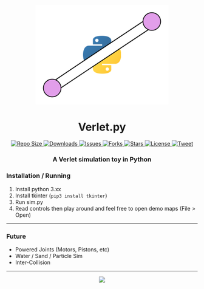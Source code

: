 <p align="center">
    <a href="https://github.com/oxi-dev0/TkinterPhysicsSim/releases">
        <img src="https://github.com/oxi-dev0/Verlet.py/blob/main/Images/Logo.png" width=350>
    </a>
</p>

<h1 align="center"> Verlet.py </h2>
<p align="center">
    <a href="#">
        <img src="https://img.shields.io/github/repo-size/oxi-dev0/Verlet.py" alt="Repo Size">
    </a>
    <a href="https://github.com/oxi-dev0/TkinterPhysicsSim/releases">
        <img src="https://img.shields.io/github/downloads/oxi-dev0/Verlet.py/total" alt="Downloads">
    </a>
    <a href="https://github.com/oxi-dev0/TkinterPhysicsSim/issues">
        <img src="https://img.shields.io/github/issues/oxi-dev0/Verlet.py" alt="Issues">
    </a>
    <a href="#">
        <img src="https://img.shields.io/github/forks/oxi-dev0/Verlet.py" alt="Forks">
    </a>
    <a href="#">
        <img src="https://img.shields.io/github/stars/oxi-dev0/Verlet.py" alt="Stars">
    </a>
    <a href="https://en.wikipedia.org/wiki/MIT_License">
        <img src="https://img.shields.io/github/license/oxi-dev0/Verlet.py" alt="License">
    </a>
    <a href="https://twitter.com/intent/tweet?text=Check%20out%20this%20cool%20Tkinter%20verlet%20sim%21%20https%3A%2F%2Fgithub.com%2Foxi-dev0%2Verlet.py%2F">
      <img src="https://img.shields.io/twitter/url?style=social&url=https%3A%2F%2Fgithub.com%2Foxi-dev0%2FVerlet.py" alt="Tweet">
    </a>
</p>

<h3 align="center"> A Verlet simulation toy in Python </h3>

### Installation / Running
1. Install python 3.xx
2. Install tkinter (`pip3 install tkinter`)
3. Run sim.py
4. Read controls then play around and feel free to open demo maps (File > Open)

------------



### Future
- Powered Joints (Motors, Pistons, etc)
- Water / Sand / Particle Sim
- Inter-Collision
------------


<p align="center">
    <a href="#">
        <img src="https://user-images.githubusercontent.com/33568643/132953990-c72c696e-0d71-4939-9521-ccdd8857990b.jpg" width=500>
    </a>
 </p>

